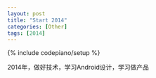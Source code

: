 ```yaml
---
layout: post
title: "Start 2014"
categories: [Other]
tags: [2014]
---
```

{% include codepiano/setup %}

2014年，做好技术，学习Android设计，学习做产品
